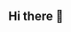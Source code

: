 ## Hi there 👋

<!--
**Geandeson-Anun/Geandeson-Anun** is a ✨ _special_ ✨ repository because its `README.md` (this file) appears on your GitHub profile.


<h2 😄 I'm Geandeson, and I'm happy to be here showing my projects and sharing experiences./h2>

